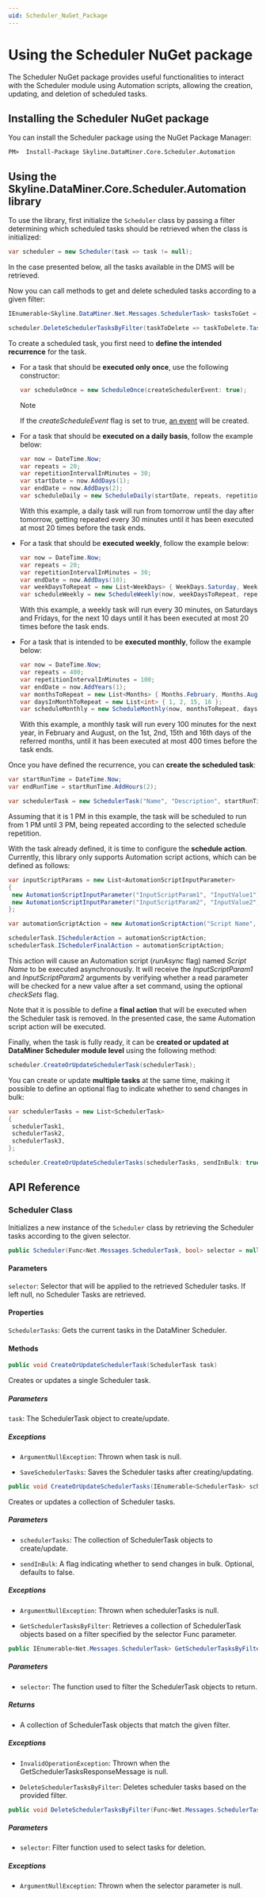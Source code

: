 ```yaml
---
uid: Scheduler_NuGet_Package
---
```


# Using the Scheduler NuGet package

The Scheduler NuGet package provides useful functionalities to interact with the Scheduler module using Automation scripts, allowing the creation, updating, and deletion of scheduled tasks.

## Installing the Scheduler NuGet package

You can install the Scheduler package using the NuGet Package Manager:

```
PM>  Install-Package Skyline.DataMiner.Core.Scheduler.Automation 
```

## Using the Skyline.DataMiner.Core.Scheduler.Automation library

To use the library, first initialize the `Scheduler` class by passing a filter determining which scheduled tasks should be retrieved when the class is initialized:

```csharp
var scheduler = new Scheduler(task => task != null);
```

In the case presented below, all the tasks available in the DMS will be retrieved.

Now you can call methods to get and delete scheduled tasks according to a given filter:

```csharp
IEnumerable<Skyline.DataMiner.Net.Messages.SchedulerTask> tasksToGet = scheduler.GetSchedulerTasksByFilter(task => task.TaskName == "Task Name");

scheduler.DeleteSchedulerTasksByFilter(taskToDelete => taskToDelete.TaskName == "Task Name");
```

To create a scheduled task, you first need to **define the intended recurrence** for the task.

- For a task that should be **executed only once**, use the following constructor:

  ```csharp
  var scheduleOnce = new ScheduleOnce(createSchedulerEvent: true);
  ```

  > [!NOTE]
  > If the *createScheduleEvent* flag is set to true, [an event](xref:Scheduling_an_event_based_on_a_Scheduler_template) will be created.

- For a task that should be **executed on a daily basis**, follow the example below:

  ```csharp
  var now = DateTime.Now;
  var repeats = 20;
  var repetitionIntervalInMinutes = 30;
  var startDate = now.AddDays(1);
  var endDate = now.AddDays(2);
  var scheduleDaily = new ScheduleDaily(startDate, repeats, repetitionIntervalInMinutes, endDate);
  ```

  With this example, a daily task will run from tomorrow until the day after tomorrow, getting repeated every 30 minutes until it has been executed at most 20 times before the task ends.

- For a task that should be **executed weekly**, follow the example below:

  ```csharp
  var now = DateTime.Now;
  var repeats = 20;
  var repetitionIntervalInMinutes = 30;
  var endDate = now.AddDays(10);
  var weekDaysToRepeat = new List<WeekDays> { WeekDays.Saturday, WeekDays.Friday };
  var scheduleWeekly = new ScheduleWeekly(now, weekDaysToRepeat, repeats, repetitionIntervalInMinutes, endDate);
  ```

  With this example, a weekly task will run every 30 minutes, on Saturdays and Fridays, for the next 10 days until it has been executed at most 20 times before the task ends.

- For a task that is intended to be **executed monthly**, follow the example below:

  ```csharp
  var now = DateTime.Now;
  var repeats = 400;
  var repetitionIntervalInMinutes = 100;
  var endDate = now.AddYears(1);
  var monthsToRepeat = new List<Months> { Months.February, Months.August };
  var daysInMonthToRepeat = new List<int> { 1, 2, 15, 16 };
  var scheduleMonthly = new ScheduleMonthly(now, monthsToRepeat, daysInMonthToRepeat, repeats, repetitionIntervalInMinutes, endDate);
  ```
  
  With this example, a monthly task will run every 100 minutes for the next year, in February and August, on the 1st, 2nd, 15th and 16th days of the referred months, until it has been executed at most 400 times before the task ends.

Once you have defined the recurrence, you can **create the scheduled task**:

```csharp
var startRunTime = DateTime.Now;
var endRunTime = startRunTime.AddHours(2);

var schedulerTask = new SchedulerTask("Name", "Description", startRunTime, endRunTime, scheduleRepetition);
```

Assuming that it is 1 PM in this example, the task will be scheduled to run from 1 PM until 3 PM, being repeated according to the selected schedule repetition.

With the task already defined, it is time to configure the **schedule action**. Currently, this library only supports Automation script actions, which can be defined as follows:

 ```csharp
var inputScriptParams = new List<AutomationScriptInputParameter>
{
  new AutomationScriptInputParameter("InputScriptParam1", "InputValue1"),
  new AutomationScriptInputParameter("InputScriptParam2", "InputValue2"),
};

var automationScriptAction = new AutomationScriptAction("Script Name", inputScriptParams, checkSets: true, runAsync: false);

schedulerTask.ISchedulerAction = automationScriptAction;
schedulerTask.ISchedulerFinalAction = automationScriptAction;
```

This action will cause an Automation script (*runAsync* flag) named *Script Name* to be executed asynchronously. It will receive the *InputScriptParam1* and *InputScriptParam2* arguments by verifying whether a read parameter will be checked for a new value after a set command, using the optional *checkSets* flag.

Note that it is possible to define a **final action** that will be executed when the Scheduler task is removed. In the presented case, the same Automation script action will be executed.

Finally, when the task is fully ready, it can be **created or updated at DataMiner Scheduler module level** using the following method:

 ```csharp
scheduler.CreateOrUpdateSchedulerTask(schedulerTask);
```

You can create or update **multiple tasks** at the same time, making it possible to define an optional flag to indicate whether to send changes in bulk:

 ```csharp
var schedulerTasks = new List<SchedulerTask>
{
  schedulerTask1,
  schedulerTask2,
  schedulerTask3,
};

scheduler.CreateOrUpdateSchedulerTasks(schedulerTasks, sendInBulk: true);
```

## API Reference

### Scheduler Class

Initializes a new instance of the `Scheduler` class by retrieving the Scheduler tasks according to the given selector.

 ```csharp
public Scheduler(Func<Net.Messages.SchedulerTask, bool> selector = null)` 
```

#### Parameters

`selector`: Selector that will be applied to the retrieved Scheduler tasks. If left null, no Scheduler Tasks are retrieved.

#### Properties

`SchedulerTasks`: Gets the current tasks in the DataMiner Scheduler.

#### Methods

 ```csharp
public void CreateOrUpdateSchedulerTask(SchedulerTask task) 
```

Creates or updates a single Scheduler task.

##### Parameters

`task`: The SchedulerTask object to create/update.

##### Exceptions

- `ArgumentNullException`: Thrown when task is null.

- `SaveSchedulerTasks`: Saves the Scheduler tasks after creating/updating.

 ```csharp
public void CreateOrUpdateSchedulerTasks(IEnumerable<SchedulerTask> schedulerTasks, bool sendInBulk = false) 
```

 Creates or updates a collection of Scheduler tasks.

##### Parameters

- `schedulerTasks`: The collection of SchedulerTask objects to create/update.

- `sendInBulk`: A flag indicating whether to send changes in bulk. Optional, defaults to false.

##### Exceptions

- `ArgumentNullException`: Thrown when schedulerTasks is null.

- `GetSchedulerTasksByFilter`: Retrieves a collection of SchedulerTask objects based on a filter specified by the selector Func parameter.

 ```csharp
public IEnumerable<Net.Messages.SchedulerTask> GetSchedulerTasksByFilter(Func<Net.Messages.SchedulerTask, bool> selector)
```

##### Parameters

- `selector`: The function used to filter the SchedulerTask objects to return.

##### Returns

- A collection of SchedulerTask objects that match the given filter.

##### Exceptions

- `InvalidOperationException`: Thrown when the GetSchedulerTasksResponseMessage is null.

- `DeleteSchedulerTasksByFilter`: Deletes scheduler tasks based on the provided filter.

 ```csharp
public void DeleteSchedulerTasksByFilter(Func<Net.Messages.SchedulerTask, bool> selector) 
```

##### Parameters

- `selector`: Filter function used to select tasks for deletion.

##### Exceptions

- `ArgumentNullException`: Thrown when the selector parameter is null.
